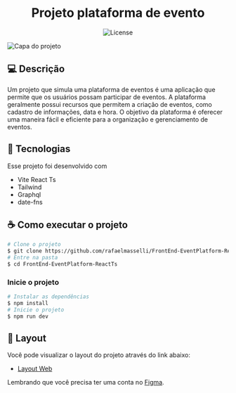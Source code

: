 <h1 align="center">Projeto plataforma de evento</h1>

<p align="center">
  <img  src="https://img.shields.io/static/v1?label=license&message=MIT&color=8257E5&labelColor=000000" alt="License">   
</p>

![Capa do projeto](/.github/Capa.png)

## 💻  Descrição 

Um projeto que simula uma plataforma de eventos é uma aplicação que permite que os usuários possam participar de eventos. A plataforma geralmente possui recursos que permitem a criação de eventos, como cadastro de informações, data e hora. O objetivo da plataforma é oferecer uma maneira fácil e eficiente para a organização e gerenciamento de eventos.

## 🧪 Tecnologias

Esse projeto foi desenvolvido com

- Vite React Ts
- Tailwind
- Graphql
- date-fns

## ☕ Como executar o projeto

``` bash
# Clone o projeto 
$ git clone https://github.com/rafaelmasselli/FrontEnd-EventPlatform-ReactTs
# Entre na pasta 
$ cd FrontEnd-EventPlatform-ReactTs
```

### Inicie o projeto 

``` bash
# Instalar as dependências
$ npm install 
# Inicie o projeto
$ npm run dev
``` 

## 🔖 Layout

Você pode visualizar o layout do projeto através do link abaixo:

- <a href="https://www.figma.com/community/file/1120711251998877938">Layout Web</a>

Lembrando que você precisa ter uma conta no <a href="http://figma.com/">Figma</a>.

